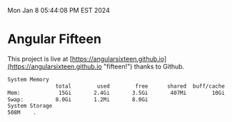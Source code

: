 Mon Jan  8 05:44:08 PM EST 2024

# Angular Fifteen


This project is live at [https://angularsixteen.github.io](https://angularsixteen.github.io "fifteen!") thanks to Github.

```bash
System Memory
               total        used        free      shared  buff/cache   available
Mem:            15Gi       2.4Gi       3.5Gi       407Mi        10Gi        12Gi
Swap:          8.0Gi       1.2Mi       8.0Gi
System Storage
508M	.
```
